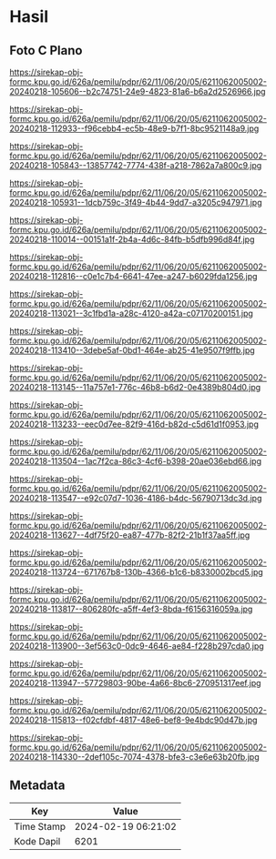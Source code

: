 # Hasil

## Foto C Plano

https://sirekap-obj-formc.kpu.go.id/626a/pemilu/pdpr/62/11/06/20/05/6211062005002-20240218-105606--b2c74751-24e9-4823-81a6-b6a2d2526966.jpg

https://sirekap-obj-formc.kpu.go.id/626a/pemilu/pdpr/62/11/06/20/05/6211062005002-20240218-112933--f96cebb4-ec5b-48e9-b7f1-8bc9521148a9.jpg

https://sirekap-obj-formc.kpu.go.id/626a/pemilu/pdpr/62/11/06/20/05/6211062005002-20240218-105843--13857742-7774-438f-a218-7862a7a800c9.jpg

https://sirekap-obj-formc.kpu.go.id/626a/pemilu/pdpr/62/11/06/20/05/6211062005002-20240218-105931--1dcb759c-3f49-4b44-9dd7-a3205c947971.jpg

https://sirekap-obj-formc.kpu.go.id/626a/pemilu/pdpr/62/11/06/20/05/6211062005002-20240218-110014--00151a1f-2b4a-4d6c-84fb-b5dfb996d84f.jpg

https://sirekap-obj-formc.kpu.go.id/626a/pemilu/pdpr/62/11/06/20/05/6211062005002-20240218-112816--c0e1c7b4-6641-47ee-a247-b6029fda1256.jpg

https://sirekap-obj-formc.kpu.go.id/626a/pemilu/pdpr/62/11/06/20/05/6211062005002-20240218-113021--3c1fbd1a-a28c-4120-a42a-c07170200151.jpg

https://sirekap-obj-formc.kpu.go.id/626a/pemilu/pdpr/62/11/06/20/05/6211062005002-20240218-113410--3debe5af-0bd1-464e-ab25-41e9507f9ffb.jpg

https://sirekap-obj-formc.kpu.go.id/626a/pemilu/pdpr/62/11/06/20/05/6211062005002-20240218-113145--11a757e1-776c-46b8-b6d2-0e4389b804d0.jpg

https://sirekap-obj-formc.kpu.go.id/626a/pemilu/pdpr/62/11/06/20/05/6211062005002-20240218-113233--eec0d7ee-82f9-416d-b82d-c5d61d1f0953.jpg

https://sirekap-obj-formc.kpu.go.id/626a/pemilu/pdpr/62/11/06/20/05/6211062005002-20240218-113504--1ac7f2ca-86c3-4cf6-b398-20ae036ebd66.jpg

https://sirekap-obj-formc.kpu.go.id/626a/pemilu/pdpr/62/11/06/20/05/6211062005002-20240218-113547--e92c07d7-1036-4186-b4dc-56790713dc3d.jpg

https://sirekap-obj-formc.kpu.go.id/626a/pemilu/pdpr/62/11/06/20/05/6211062005002-20240218-113627--4df75f20-ea87-477b-82f2-21b1f37aa5ff.jpg

https://sirekap-obj-formc.kpu.go.id/626a/pemilu/pdpr/62/11/06/20/05/6211062005002-20240218-113724--671767b8-130b-4366-b1c6-b8330002bcd5.jpg

https://sirekap-obj-formc.kpu.go.id/626a/pemilu/pdpr/62/11/06/20/05/6211062005002-20240218-113817--806280fc-a5ff-4ef3-8bda-f6156316059a.jpg

https://sirekap-obj-formc.kpu.go.id/626a/pemilu/pdpr/62/11/06/20/05/6211062005002-20240218-113900--3ef563c0-0dc9-4646-ae84-f228b297cda0.jpg

https://sirekap-obj-formc.kpu.go.id/626a/pemilu/pdpr/62/11/06/20/05/6211062005002-20240218-113947--57729803-90be-4a66-8bc6-270951317eef.jpg

https://sirekap-obj-formc.kpu.go.id/626a/pemilu/pdpr/62/11/06/20/05/6211062005002-20240218-115813--f02cfdbf-4817-48e6-bef8-9e4bdc90d47b.jpg

https://sirekap-obj-formc.kpu.go.id/626a/pemilu/pdpr/62/11/06/20/05/6211062005002-20240218-114330--2def105c-7074-4378-bfe3-c3e6e63b20fb.jpg


## Metadata

| Key        | Value               |
| ---------- | ------------------- |
| Time Stamp | 2024-02-19 06:21:02 |
| Kode Dapil | 6201                |



